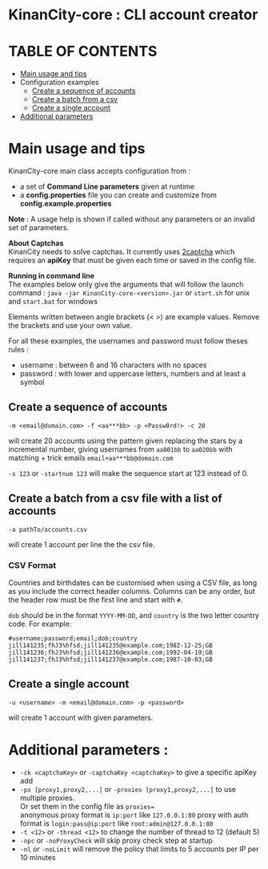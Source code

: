 # KinanCity-core : CLI account creator

# TABLE OF CONTENTS

- [Main usage and tips](#main-usage-and-tips)
- Configuration examples
  - [Create a sequence of accounts](#create-a-sequence-of-accounts)
  - [Create a batch from a csv](#create-a-batch-from-a-csv)
  - [Create a single account](#create-a-single-account)
- [Additional parameters](#additional-parameters)

# Main usage and tips

KinanCity-core main class accepts configuration from :
- a set of **Command Line parameters** given at runtime
- a **config.properties** file you can create and customize from **config.example.properties**

**Note :**  A usage help is shown if called without any parameters or an invalid set of parameters.

**About Captchas**  
KinanCity needs to solve captchas. It currently uses [2captcha](https://2captcha.com) which requires an **apiKey** that must be given each time or saved in the config file.

**Running in command line**  
The examples below only give the arguments that will follow the launch command : `java -jar KinanCity-core-<version>.jar` or `start.sh` for unix and `start.bat` for windows

Elements written between angle brackets (< >) are example values. Remove the brackets and use your own value.

For all these examples, the usernames and password must follow theses rules :  
- username : between 6 and 16 characters with no spaces
- password : with lower and uppercase letters, numbers and at least a symbol

## Create a sequence of accounts

`-m <email@domain.com> -f <aa***bb> -p <Passw0rd!> -c 20`  

will create 20 accounts using the pattern given replacing the stars by a incremental number, giving usernames from `aa001bb` to `aa020bb` with matching + trick emails `email+aa***bb@domain.com`

`-s 123` or `-startnum 123` will make the sequence start at 123 instead of 0.

## Create a batch from a csv file with a list of accounts

`-a pathTo/accounts.csv`

will create 1 account per line the the csv file.

### CSV Format

Countries and birthdates can be customised when using a CSV file, as long as you include the correct header columns. Columns can be any order, but the header row must be the first line and start with `#`.

`dob` should be in the format `YYYY-MM-DD`, and `country` is the two letter country code. For example:

```csv
#username;password;email;dob;country
jill141235;fhJ3%hfsd;jill141235@example.com;1982-12-25;GB
jill141236;fhJ3%hfsd;jill141236@example.com;1992-04-19;GB
jill141237;fhJ3%hfsd;jill141237@example.com;1987-10-03;GB
```


## Create a single account

`-u <username> -m <email@domain.com> -p <password>`

will create 1 account with given parameters.

# Additional parameters :

* `-ck <captchaKey>` or `-captchaKey <captchaKey>` to give a specific apiKey add
* `-px [proxy1,proxy2,...]` or `-proxies [proxy1,proxy2,...]` to use multiple proxies.  
Or set them in the config file as `proxies=`  
anonymous proxy format is `ip:port` like `127.0.0.1:80`
proxy with auth format is `login:pass@ip:port` like `root:admin@127.0.0.1:80`
* `-t <12>` or `-thread <12>` to change the number of thread to 12 (default 5)
* `-npc` or `-noProxyCheck` will skip proxy check step at startup
* `-nl` or `-noLimit` will remove the policy that limits to 5 accounts per IP per 10 minutes
